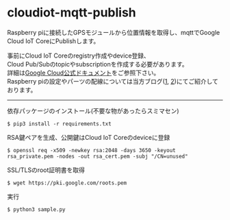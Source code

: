 # cloudiot-mqtt-publish
Raspberry piに接続したGPSモジュールから位置情報を取得し、mqttでGoogle Cloud IoT CoreにPublishします。

事前にCloud IoT Coreのregistry作成やdevice登録、  
Cloud Pub/Subのtopicやsubscriptionを作成する必要があります。  
詳細は[Google Cloud公式ドキュメント](https://cloud.google.com/iot/docs/quickstart?hl=ja)をご参照下さい。  
Raspberry piの設定やパーツの配線については当方ブログ([1](http://www.kurigohan.com/article/20200521_raspi_to_gcp_iot_core.html), [2](http://www.kurigohan.com/article/20200526_raspberry_pi_tact_switch.html))にてご紹介しております。
  
***
  
依存パッケージのインストール(不要な物があったらスミマセン)
```
$ pip3 install -r requirements.txt
```
  
RSA鍵ペアを生成、公開鍵はCloud IoT Coreのdeviceに登録
```
$ openssl req -x509 -newkey rsa:2048 -days 3650 -keyout rsa_private.pem -nodes -out rsa_cert.pem -subj "/CN=unused"
```
  
SSL/TLSのroot証明書を取得
```
$ wget https://pki.google.com/roots.pem
```
  
実行
```
$ python3 sample.py
```
